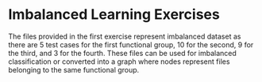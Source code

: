 # Imbalanced Learning Exercises

The files provided in the first exercise represent imbalanced dataset as there are 5 test cases for the first functional group, 10 for the second, 9 for the third, and 3 for the fourth. These files can be used for imbalanced classification or converted into a graph where nodes represent files belonging to the same functional group.